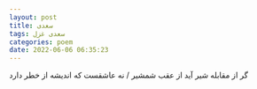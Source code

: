 ```yaml
---
layout: post
title: سعدی
tags: سعدی غزل
categories: poem
date: 2022-06-06 06:35:23
---
```


گر از مقابله شیر آید از عقب شمشیر / نه عاشقست که اندیشه از خطر دارد
